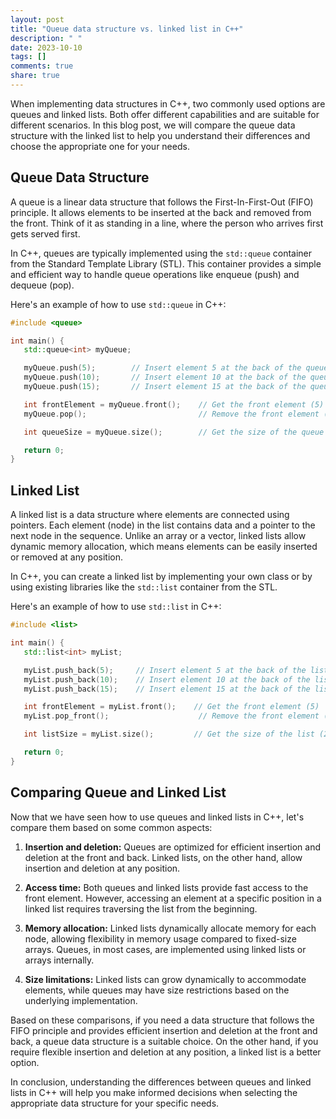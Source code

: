 ```yaml
---
layout: post
title: "Queue data structure vs. linked list in C++"
description: " "
date: 2023-10-10
tags: []
comments: true
share: true
---
```


When implementing data structures in C++, two commonly used options are queues and linked lists. Both offer different capabilities and are suitable for different scenarios. In this blog post, we will compare the queue data structure with the linked list to help you understand their differences and choose the appropriate one for your needs.

## Queue Data Structure

A queue is a linear data structure that follows the First-In-First-Out (FIFO) principle. It allows elements to be inserted at the back and removed from the front. Think of it as standing in a line, where the person who arrives first gets served first.

In C++, queues are typically implemented using the `std::queue` container from the Standard Template Library (STL). This container provides a simple and efficient way to handle queue operations like enqueue (push) and dequeue (pop).

Here's an example of how to use `std::queue` in C++:

```cpp
#include <queue>

int main() {
   std::queue<int> myQueue;

   myQueue.push(5);        // Insert element 5 at the back of the queue
   myQueue.push(10);       // Insert element 10 at the back of the queue
   myQueue.push(15);       // Insert element 15 at the back of the queue

   int frontElement = myQueue.front();    // Get the front element (5)
   myQueue.pop();                         // Remove the front element (5)

   int queueSize = myQueue.size();        // Get the size of the queue (2)

   return 0;
}
```

## Linked List

A linked list is a data structure where elements are connected using pointers. Each element (node) in the list contains data and a pointer to the next node in the sequence. Unlike an array or a vector, linked lists allow dynamic memory allocation, which means elements can be easily inserted or removed at any position.

In C++, you can create a linked list by implementing your own class or by using existing libraries like the `std::list` container from the STL.

Here's an example of how to use `std::list` in C++:

```cpp
#include <list>

int main() {
   std::list<int> myList;

   myList.push_back(5);     // Insert element 5 at the back of the list
   myList.push_back(10);    // Insert element 10 at the back of the list
   myList.push_back(15);    // Insert element 15 at the back of the list

   int frontElement = myList.front();    // Get the front element (5)
   myList.pop_front();                    // Remove the front element (5)

   int listSize = myList.size();         // Get the size of the list (2)

   return 0;
}
```

## Comparing Queue and Linked List

Now that we have seen how to use queues and linked lists in C++, let's compare them based on some common aspects:

1. **Insertion and deletion:** Queues are optimized for efficient insertion and deletion at the front and back. Linked lists, on the other hand, allow insertion and deletion at any position.

2. **Access time:** Both queues and linked lists provide fast access to the front element. However, accessing an element at a specific position in a linked list requires traversing the list from the beginning.

3. **Memory allocation:** Linked lists dynamically allocate memory for each node, allowing flexibility in memory usage compared to fixed-size arrays. Queues, in most cases, are implemented using linked lists or arrays internally.

4. **Size limitations:** Linked lists can grow dynamically to accommodate elements, while queues may have size restrictions based on the underlying implementation.

Based on these comparisons, if you need a data structure that follows the FIFO principle and provides efficient insertion and deletion at the front and back, a queue data structure is a suitable choice. On the other hand, if you require flexible insertion and deletion at any position, a linked list is a better option.

In conclusion, understanding the differences between queues and linked lists in C++ will help you make informed decisions when selecting the appropriate data structure for your specific needs.
